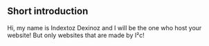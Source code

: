 ## Short introduction
Hi, my name is Indextoz Dexinoz and I will be the one who host your website! But only websites that are made by I²c!


